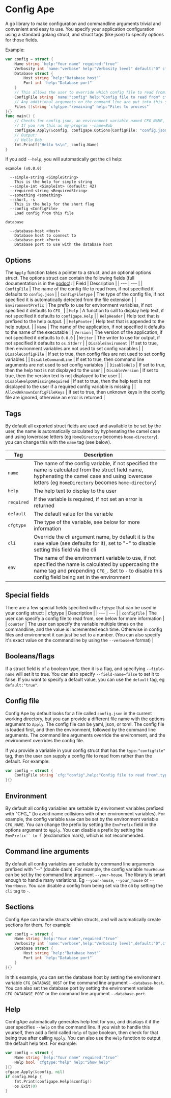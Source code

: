 # Config Ape

A go library to make configuration and commandline arguments trivial and convenient and easy to use. You specify your application configuration using a standard golang struct, and struct tags (like json) to specify options for those fields.

Example:
```go
var config = struct {
    Name string `help:"Your name" required:"true"`
    Verbosity int `name:"verbose" help:"Verbosity level" default:"0" cfgtype:"counter"`
    Database struct {
        Host string `help:"Database host"`
        Port int `help:"Database port"`
    }
    // This allows the user to override which config file to read from. By default it is config.json
    ConfigFile string `name:"config" help:"Config file to read from" cfgtype:"configfile"`
    // Any additional arguments on the command line are put into this slice.
    Files []string `cfgtype:"remaining" help:"Files to process"`
}{}
func main() {
    // Checks for config.json, an environment variable named CFG_NAME, and a commandline argument .named --name
    // If you run this as my-program --name=Bob
    configape.Apply(&config, configape.Options{ConfigFile: "config.json"})
    // Output:
    // Hello Bob
    fmt.Printf("Hello %s\n", config.Name)
}
```
If you add `--help`, you will automatically get the cli help:
```
example (v0.0.0)

  --simple-string <SimpleString>
    This is the help for simple string
  --simple-int <SimpleInt> (default: 42)
  --required-string <RequiredString>
  --something <something>
  --short, -s
    This is the help for the short flag
  --config <ConfigFile>
    Load config from this file

database

  --database-host <Host>
    Database host to connect to
  --database-port <Port>
    Database port to use with the database host
```

## Options
The `Apply` function takes a pointer to a struct, and an optional options struct. The options struct can contain the following fields (full documentation is in the [godoc](https://godoc.org/github.com/zafnz/configape)):
| Field | Description |
| --- | --- |
| `ConfigFile` | The name of the config file to read from, if not specified it defaults to `config.json` |
| `ConfigFileType` | The type of the config file, if not specified it is automatically detected from the file extension |
| `EnvironmentPrefix` | The prefix to use for environment variables, if not specified it defaults to `CFG_` |
| `Help` | A function to call to display help text, if not specified it defaults to `configape.Help` |
| `HelpHeader` | Help text that is prefixed to the help output. |
| `HelpFooter` | Help text that is appended to the help output. |
| `Name` | The name of the application, if not specified it defaults to the name of the executable |
| `Version` | The version of the application, if not specified it defaults to `0.0.0` |
| `Writer` | The writer to use for output, if not specified it defaults to `os.Stderr` |
| `DisableEnviroment` | If set to true, then environment variables are not used to set config variables |
| `DisableConfigFile` | If set to true, then config files are not used to set config variables |
| `DisableCommandLine` | If set to true, then command line arguments are not used to set config variables |
| `DisableHelp` | If set to true, then the help text is not displayed to the user |
| `DisableVersion` | If set to true, then the version text is not displayed to the user |
| `DisableHelpOnMissingRequired` | If set to true, then the help text is not displayed to the user if a required config variable is missing |
| `AllowUnknownConfigFileKeys` | If set to true, then unknown keys in the config file are ignored, otherwise an error is returned |


## Tags
By default all exported struct fields are used and available to be set by the user, the name is automatically calculated by hyphenating the camel case and using lowercase letters (eg `HomeDirectory` becomes `home-directory`), you can change this with the `name` tag (see below). 

| Tag | Description |
| --- | --- |
| `name` | The name of the config variable, if not specified the name is calculated from the struct field name, hyphenating the camel case and using lowercase letters (eg `HomeDirectory` becomes `home-directory`) |
| `help` | The help text to display to the user |
| `required` | If the variable is required, if not set an error is returned |
| `default` | The default value for the variable |
| `cfgtype` | The type of the variable, see below for more information |
| `cli` | Override the cli argument name, by default it is the `name` value (see defaults for it), set to "-" to disable setting this field via the cli |
| `env` | The name of the environment variable to use, if not specified the name is calculated by uppercasing the name tag and prepending `CFG_`. Set to `-` to disable this config field being set in the environment |

## Special fields
There are a few special fields specified with `cfgtype` that can be used in your config struct:
| cfgtype | Description |
| --- | --- |
| `configfile` | The user can specify a config file to read from, see below for more information |
| `counter` | The user can specify the variable multiple times on the commandline, and the value is incremented each time. Otherwise in config files and environment it can just be set to a number. (You can also specify it's exact value on the commandline by using the `--verbose=9` format) |

## Booleans/flags
If a struct field is of a boolean type, then it is a flag, and specifying `--field-name` will set it to true. You can also specify `--field-name=false` to set it to false. If you want to specify a default value, you can use the `default` tag, eg `default:"true"`.

## Config file
Config Ape by default looks for a file called `config.json` in the current working directory, but you can provide a different file name with the options argument to `Apply`. The config file can be yaml, json, or toml. The config file is loaded first, and then the environment, followed by the command line arguments. The command line arguments override the environment, and the environment overrides the config file.

If you provide a variable in your config struct that has the `type:"configfile"` tag, then the user can supply a config file to read from
rather than the default. For example:
```go
var config = struct {
    ConfigFile string `cfg:"config",help:"Config file to read from",type:"configfile"`
}{}
```

## Environment
By default all config variables are settable by enviroment variables prefixed with "CFG_" (to avoid name collisions with other environment
variables). For example, the config variable `Name` can be set by the environment variable `CFG_NAME`. You can change the prefix by setting the `EnvPrefix` field in the options argument to `Apply`. You can disable a prefix by setting the `EnvPrefix`` to `!` (exclamation mark), which is not recommended.

## Command line arguments
By default all config variables are settable by command line arguments prefixed with "--" (double dash). For example, the config variable `YourHouse` can be set by the command line argument `--your-house`. The library is smart enough to handle many variations. Eg `--your-house`, `--your_house` or `--YourHouse`.
You can disable a config from being set via the cli by setting the `cli` tag to `-`.

## Sections
Config Ape can handle structs within structs, and will automatically create sections for them. For example:
```go
var config = struct {
    Name string `help:"Your name",required:"true"`
    Verbosity int `name:"verbose",help:"Verbosity level",default:"0",cfgtype:"counter"`
    Database struct {
        Host string `help:"Database host"`
        Port int `help:"Database port"`
    }
}{}
```
In this example, you can set the database host by setting the environment variable `CFG_DATABASE_HOST` or the command line argument `--database-host`. You can also set the database port by setting the environment variable `CFG_DATABASE_PORT` or the command line argument `--database-port`.

## Help
ConfigApe automatically generates help text for you, and displays it if the user specifies `--help` on the command line. If you wish to handle this yourself, then add a field called `Help` of type boolean, then check for that being true after calling `Apply`. You can also use the `Help` function to output the default help text. For example:
```go
var config = struct {
    Name string `help:"Your name" required:"true"`
    Help bool `cfgtype:"help" help:"Show help"`
}{}
cfgape.Apply(&config, nil)
if config.Help {
    fmt.Print(configape.Help(&config))
    os.Exit(0)
}
```